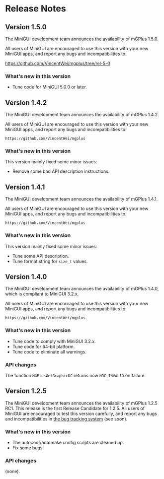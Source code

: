 # Release Notes

## Version 1.5.0

The MiniGUI development team announces the availability of mGPlus 1.5.0.

All users of MiniGUI are encouraged to use this version with your new MiniGUI
apps, and report any bugs and incompatibilities to:

<https://github.com/VincentWei/mgplus/tree/rel-5-0>

### What's new in this version

- Tune code for MiniGUI 5.0.0 or later.

## Version 1.4.2

The MiniGUI development team announces the availability of mGPlus 1.4.2.

All users of MiniGUI are encouraged to use this version with your new MiniGUI
apps, and report any bugs and incompatibilities to:

    https://github.com/VincentWei/mgplus

### What's new in this version

This version mainly fixed some minor issues:

- Remove some bad API description instructions.

## Version 1.4.1

The MiniGUI development team announces the availability of mGPlus 1.4.1.

All users of MiniGUI are encouraged to use this version with your new MiniGUI
apps, and report any bugs and incompatibilities to:

    https://github.com/VincentWei/mgplus

### What's new in this version

This version mainly fixed some minor issues:

- Tune some API description.
- Tune format string for `size_t` values.

## Version 1.4.0

The MiniGUI development team announces the availability of mGPlus 1.4.0,
which is compliant to MiniGUI 3.2.x.

All users of MiniGUI are encouraged to use this version with your new MiniGUI
apps, and report any bugs and incompatibilities to:

    https://github.com/VincentWei/mgplus

### What's new in this version

 * Tune code to comply with MiniGUI 3.2.x.
 * Tune code for 64-bit platform.
 * Tune code to eliminate all warnings.

### API changes

The function `MGPlusGetGraphicDC` returns now `HDC_INVALID` on failure.

## Version 1.2.5

The MiniGUI development team announces the availability of mGPlus 1.2.5 RC1.
This release is the first Release Candidate for 1.2.5. All users of MiniGUI are
encouraged to test this version carefully, and report any bugs and incompatibilities
in [the bug tracking system](http://bugs.minigui.org) (see soon).

### What's new in this version

 * The autoconf/automake config scripts are cleaned up.
 * Fix some bugs.

### API changes

(none).
